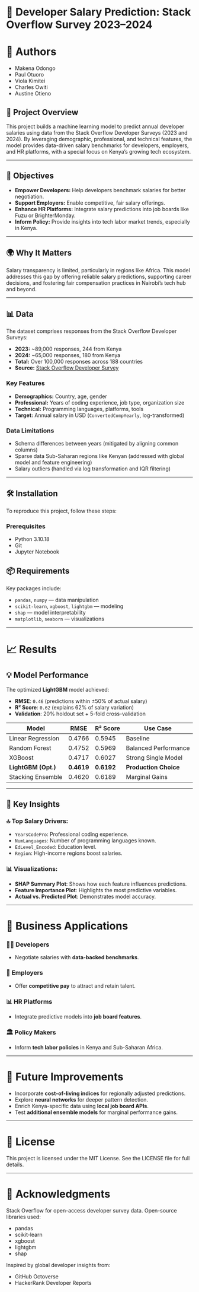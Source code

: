 # 💼 Developer Salary Prediction: Stack Overflow Survey 2023–2024

# 👥 Authors
  - Makena Odongo
  - Paul Otuoro
  - Viola Kimitei
  - Charles Owiti
  - Austine Otieno


## 📖 Project Overview
This project builds a machine learning model to predict annual developer salaries using data from the Stack Overflow Developer Surveys (2023 and 2024). By leveraging demographic, professional, and technical features, the model provides data-driven salary benchmarks for developers, employers, and HR platforms, with a special focus on Kenya’s growing tech ecosystem.

---

## 🎯 Objectives

- **Empower Developers:** Help developers benchmark salaries for better negotiation.
- **Support Employers:** Enable competitive, fair salary offerings.
- **Enhance HR Platforms:** Integrate salary predictions into job boards like Fuzu or BrighterMonday.
- **Inform Policy:** Provide insights into tech labor market trends, especially in Kenya.

---

## 🌍 Why It Matters
Salary transparency is limited, particularly in regions like Africa. This model addresses this gap by offering reliable salary predictions, supporting career decisions, and fostering fair compensation practices in Nairobi’s tech hub and beyond.

---

## 📊 Data

The dataset comprises responses from the Stack Overflow Developer Surveys:

- **2023:** ~89,000 responses, 244 from Kenya  
- **2024:** ~65,000 responses, 180 from Kenya  
- **Total:** Over 100,000 responses across 188 countries  
- **Source:** [Stack Overflow Developer Survey](https://insights.stackoverflow.com/survey)

### Key Features

- **Demographics:** Country, age, gender  
- **Professional:** Years of coding experience, job type, organization size  
- **Technical:** Programming languages, platforms, tools  
- **Target:** Annual salary in USD (`ConvertedCompYearly`, log-transformed)

### Data Limitations

- Schema differences between years (mitigated by aligning common columns)
- Sparse data Sub-Saharan regions like Kenyan (addressed with global model and feature engineering)
- Salary outliers (handled via log transformation and IQR filtering)

---

## 🛠️ Installation

To reproduce this project, follow these steps:

### Prerequisites

- Python 3.10.18  
- Git  
- Jupyter Notebook  

## 📦 Requirements

Key packages include:

- `pandas`, `numpy` — data manipulation  
- `scikit-learn`, `xgboost`, `lightgbm` — modeling  
- `shap` — model interpretability  
- `matplotlib`, `seaborn` — visualizations

---

# 📈 Results

## 💡 Model Performance

The optimized **LightGBM** model achieved:

- **RMSE**: `0.46` (predictions within ±50% of actual salary)
- **R² Score**: `0.62` (explains 62% of salary variation)
- **Validation**: 20% holdout set + 5-fold cross-validation

| Model               | RMSE   | R² Score | Use Case               |
|--------------------|--------|----------|------------------------|
| Linear Regression   | 0.4766 | 0.5945   | Baseline               |
| Random Forest       | 0.4752 | 0.5969   | Balanced Performance   |
| XGBoost             | 0.4717 | 0.6027   | Strong Single Model    |
| **LightGBM (Opt.)** | **0.4619** | **0.6192** | **Production Choice**   |
| Stacking Ensemble   | 0.4620 | 0.6189   | Marginal Gains         |

---

## 🧠 Key Insights

### 🔝 Top Salary Drivers:
- `YearsCodePro`: Professional coding experience.
- `NumLanguages`: Number of programming languages known.
- `EdLevel_Encoded`: Education level.
- `Region`: High-income regions boost salaries.

### 📊 Visualizations:
- **SHAP Summary Plot**: Shows how each feature influences predictions.
- **Feature Importance Plot**: Highlights the most predictive variables.
- **Actual vs. Predicted Plot**: Demonstrates model accuracy.

---

# 💼 Business Applications

### 👩‍💻 Developers
- Negotiate salaries with **data-backed benchmarks**.

### 🏢 Employers
- Offer **competitive pay** to attract and retain talent.

### 📊 HR Platforms
- Integrate predictive models into **job board features**.

### 🏛️ Policy Makers
- Inform **tech labor policies** in Kenya and Sub-Saharan Africa.

---

# 🔮 Future Improvements

- Incorporate **cost-of-living indices** for regionally adjusted predictions.
- Explore **neural networks** for deeper pattern detection.
- Enrich Kenya-specific data using **local job board APIs**.
- Test **additional ensemble models** for marginal performance gains.

---

# 📜 License

This project is licensed under the MIT License.
See the LICENSE file for full details.

---

# 🙏 Acknowledgments

Stack Overflow for open-access developer survey data.
Open-source libraries used:
- pandas
- scikit-learn
- xgboost
- lightgbm
- shap

Inspired by global developer insights from:
- GitHub Octoverse
- HackerRank Developer Reports
